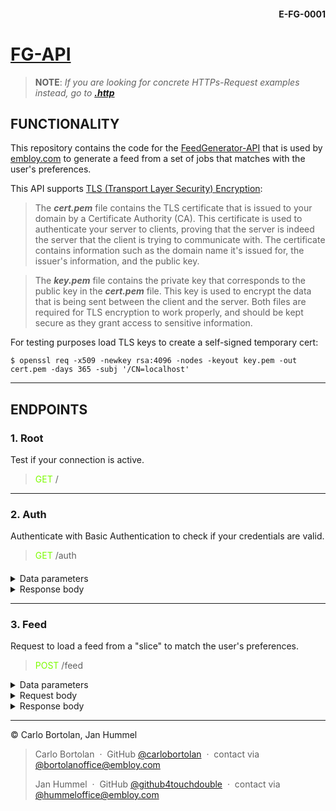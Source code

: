 #### <div style="text-align:right">E-FG-0001 </div>

# [FG-API](https://embloy-fg-api.onrender.com)

> __NOTE__: _If you are looking for concrete HTTPs-Request examples instead, go to_
___[.http](requests/feed.http)___

## FUNCTIONALITY

This repository contains the code for the [FeedGenerator-API](https://embloy-fg-api.onrender.com) that is used
by [embloy.com](embloy.com) to generate a feed
from a set of
jobs that matches with the user's preferences.

This API supports [TLS (Transport Layer Security) Encryption](https://actix.rs/docs/server#tls--https):
> The ***cert.pem*** file contains the TLS certificate that is
> issued to your domain by a Certificate Authority (CA).
> This certificate is used to authenticate
> your server to clients, proving that the server is indeed the server that the client is trying to
> communicate with.
> The certificate contains information such as the domain name it's issued for,
> the issuer's information, and the public key.

> The ***key.pem*** file contains the private key that
> corresponds to the public key in the ***cert.pem*** file. This key is used to encrypt the data that is
> being sent between the client and the server. Both files are required for TLS encryption to
> work properly, and should be kept secure as they grant access to sensitive information.

For testing purposes load TLS keys to create a self-signed temporary cert:

```
$ openssl req -x509 -newkey rsa:4096 -nodes -keyout key.pem -out cert.pem -days 365 -subj '/CN=localhost'
```

---

## ENDPOINTS

### 1. Root

Test if your connection is active.

> <span style="color:lawngreen"> GET </span> /

---

### 2. Auth

Authenticate with Basic Authentication to check if your credentials are valid.

> <span style="color:lawngreen"> GET </span> /auth

####

<details>
  <summary>Data parameters</summary>

1. **username** _<span style="color:crimson">REQUIRED </span>_
2. **password** _<span style="color:crimson">REQUIRED </span>_

</details>

<details>
  <summary>Response body</summary>

**200: Ok**

```
{
"Authenticated"
}
```

**401: Unauthorized**

```
{
"Unauthorized"
}
```

</details>

---

### 3. Feed

Request to load a feed from a "slice" to match the user's preferences.

> <span style="color:lawngreen"> POST </span> /feed


<details>
  <summary>Data parameters</summary>

1. **username** _<span style="color:crimson">REQUIRED </span>_
2. **password** _<span style="color:crimson">REQUIRED </span>_

</details>


<details>
  <summary>Request body</summary>

###### Request body: `web::Json<FeedRequest>`

```
{
    "pref": {
        "job_type": {
            "1": 15,
            "2": 5,
            "3": 1,
            "5": 15
        },
        "salary_range": [
            80000.0,
            120000.0
        ],
        "spontaneity": [
            "2023-03-17T12:00:00Z",
            "2023-03-17T12:00:00Z"
        ]
    },
    "slice": [
        {
            "job_id": 1,
            "job_type": "Data Scientist",
            "job_status": 1,
            "status": "open",
            "user_id": 1,
            "duration": 6,
            "code_lang": "Python",
            "title": "Data Scientist",
            "position": "Junior",
            "description": "We're looking for a junior data scientist to help us analyze our data and build predictive models.",
            "key_skills": "Python, statistics, machine learning",
            "salary": 60000.0,
            "currency": "USD",
            "image_url": "https://example.com/image.jpg",
            "start_slot": "2023-04-01T00:00:00Z",
            "longitude": -122.4194,
            "latitude": 37.7749,
            "country_code": "US",
            "postal_code": "94103",
            "city": "San Francisco",
            "address": "123 Main St",
            "view_count": 50,
            "created_at": "2023-03-17T12:00:00Z",
            "updated_at": "2023-03-17T12:00:00Z",
            "applications_count": 5,
            "job_notifications": "email",
            "employer_rating": 2
        },
        {
            "job_id": 6588,
            "job_type": "Farming",
            "job_status": 0,
            "status": "public",
            "user_id": 367,
            "duration": 1958,
            "code_lang": "KG",
            "title": "Mining Planner",
            "position": "Assistant",
            "description": "Rhetoric is the art of ruling the minds of men.",
            "key_skills": "Teamwork",
            "salary": 77851,
            "currency": "Iranian Rial",
            "image_url": "https://picsum.photos/200/300?random=6588",
            "start_slot": "1975-07-21T13:36:42.000Z",
            "longitude": 34425.61,
            "latitude": 91551.04,
            "country_code": "RE",
            "postal_code": "63478-4176",
            "city": "Lake Tatyana",
            "address": "312 Agustin Plain",
            "view_count": 677,
            "created_at": "2023-02-28T02:06:57.681Z",
            "updated_at": "2023-02-28T02:06:57.681Z",
            "applications_count": 0,
            "job_notifications": "true",
            "employer_rating": 5
        }
    ]
}
```

</details>


<details>
  <summary>Response body</summary>


**200: Ok**

```
[
    {
        "job_id": 6588,
        "job_type": "Farming",
        "job_status": 0,
        "status": "public",
        "user_id": 367,
        "duration": 1958,
        "code_lang": "KG",
        "title": "Mining Planner",
        "position": "Assistant",
        "description": "Rhetoric is the art of ruling the minds of men.",
        "key_skills": "Teamwork",
        "salary": 77851,
        "currency": "Iranian Rial",
        "image_url": "https://picsum.photos/200/300?random=6588",
        "start_slot": "1975-07-21T13:36:42.000Z",
        "longitude": 34425.61,
        "latitude": 91551.04,
        "country_code": "RE",
        "postal_code": "63478-4176",
        "city": "Lake Tatyana",
        "address": "312 Agustin Plain",
        "view_count": 677,
        "created_at": "2023-02-28T02:06:57.681Z",
        "updated_at": "2023-02-28T02:06:57.681Z",
        "applications_count": 0,
        "job_notifications": "true"
    }
]
```

####

**400: Bad Request**

```
NOT IMPLEMENTED YET
```

**500: Internal Server Error**

```
NOT IMPLEMENTED YET
```

####

**401: Unauthorized**
</details>

---
© Carlo Bortolan, Jan Hummel

> Carlo Bortolan &nbsp;&middot;&nbsp;
> GitHub [@carlobortolan](https://github.com/carlobortolan) &nbsp;&middot;&nbsp;
> contact via [@bortolanoffice@embloy.com](bortolanoffice@embloy.com)
>
> Jan Hummel &nbsp;&middot;&nbsp;
> GitHub [@github4touchdouble](https://github.com/github4touchdouble) &nbsp;&middot;&nbsp;
> contact via [@hummeloffice@embloy.com](hummeloffice@embloy.com)



